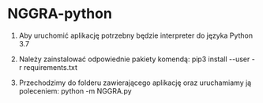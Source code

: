 # NGGRA-python

1. Aby uruchomić aplikację potrzebny będzie interpreter do języka Python 3.7

2. Należy zainstalować odpowiednie pakiety komendą: 
    pip3 install --user -r requirements.txt

3. Przechodzimy do folderu zawierającego aplikację oraz uruchamiamy ją poleceniem:
	python -m NGGRA.py

